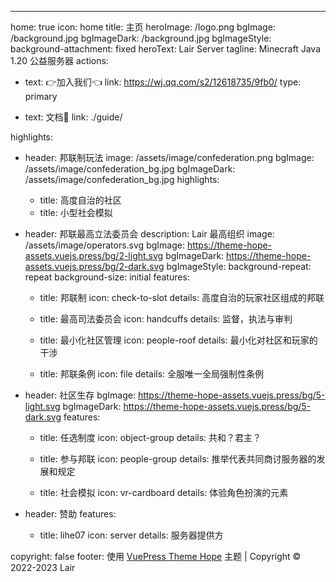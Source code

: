 ---
home: true
icon: home
title: 主页
heroImage: /logo.png
bgImage: /background.jpg
bgImageDark: /background.jpg
bgImageStyle:
  background-attachment: fixed
heroText: Lair Server
tagline: Minecraft Java 1.20 公益服务器
actions:
  - text: 👉加入我们👈
    link: https://wj.qq.com/s2/12618735/9fb0/
    type: primary

  - text: 文档📖
    link: ./guide/

highlights:
  - header: 邦联制玩法
    image: /assets/image/confederation.png
    bgImage: /assets/image/confederation_bg.jpg
    bgImageDark: /assets/image/confederation_bg.jpg
    highlights:
      - title: 高度自治的社区
      - title: 小型社会模拟

  - header: 邦联最高立法委员会
    description: Lair 最高组织
    image: /assets/image/operators.svg
    bgImage: https://theme-hope-assets.vuejs.press/bg/2-light.svg
    bgImageDark: https://theme-hope-assets.vuejs.press/bg/2-dark.svg
    bgImageStyle:
      background-repeat: repeat
      background-size: initial
    features:
      - title: 邦联制
        icon: check-to-slot
        details: 高度自治的玩家社区组成的邦联

      - title: 最高司法委员会
        icon: handcuffs
        details: 监督，执法与审判

      - title: 最小化社区管理
        icon: people-roof
        details: 最小化对社区和玩家的干涉

      - title: 邦联条例
        icon: file
        details: 全服唯一全局强制性条例

  - header: 社区生存
    bgImage: https://theme-hope-assets.vuejs.press/bg/5-light.svg
    bgImageDark: https://theme-hope-assets.vuejs.press/bg/5-dark.svg
    features:
      - title: 任选制度
        icon: object-group
        details: 共和？君主？

      - title: 参与邦联
        icon: people-group
        details: 推举代表共同商讨服务器的发展和规定

      - title: 社会模拟
        icon: vr-cardboard
        details: 体验角色扮演的元素

  - header: 赞助
    features:
      - title: lihe07
        icon: server
        details: 服务器提供方

copyright: false
footer: 使用 <a href="https://theme-hope.vuejs.press/zh/" target="_blank">VuePress Theme Hope</a> 主题 | Copyright © 2022-2023 Lair
